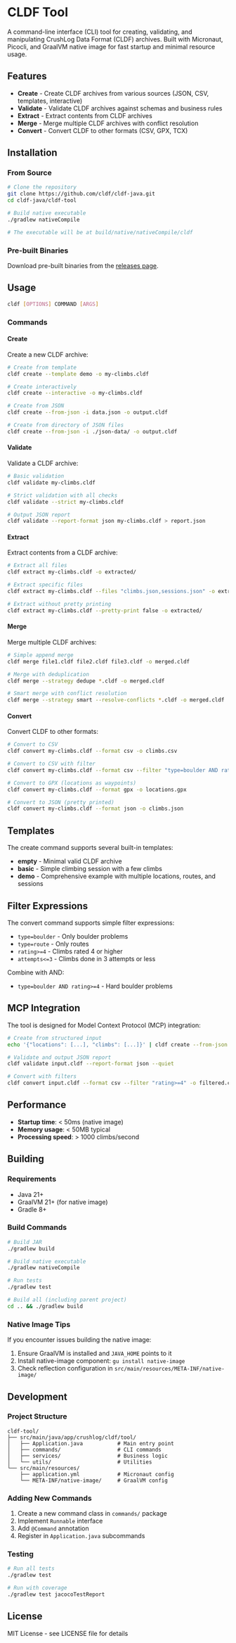 # CLDF Tool

A command-line interface (CLI) tool for creating, validating, and manipulating CrushLog Data Format (CLDF) archives. Built with Micronaut, Picocli, and GraalVM native image for fast startup and minimal resource usage.

## Features

- **Create** - Create CLDF archives from various sources (JSON, CSV, templates, interactive)
- **Validate** - Validate CLDF archives against schemas and business rules
- **Extract** - Extract contents from CLDF archives
- **Merge** - Merge multiple CLDF archives with conflict resolution
- **Convert** - Convert CLDF to other formats (CSV, GPX, TCX)

## Installation

### From Source

```bash
# Clone the repository
git clone https://github.com/cldf/cldf-java.git
cd cldf-java/cldf-tool

# Build native executable
./gradlew nativeCompile

# The executable will be at build/native/nativeCompile/cldf
```

### Pre-built Binaries

Download pre-built binaries from the [releases page](https://github.com/cldf/cldf-java/releases).

## Usage

```bash
cldf [OPTIONS] COMMAND [ARGS]
```

### Commands

#### Create

Create a new CLDF archive:

```bash
# Create from template
cldf create --template demo -o my-climbs.cldf

# Create interactively
cldf create --interactive -o my-climbs.cldf

# Create from JSON
cldf create --from-json -i data.json -o output.cldf

# Create from directory of JSON files
cldf create --from-json -i ./json-data/ -o output.cldf
```

#### Validate

Validate a CLDF archive:

```bash
# Basic validation
cldf validate my-climbs.cldf

# Strict validation with all checks
cldf validate --strict my-climbs.cldf

# Output JSON report
cldf validate --report-format json my-climbs.cldf > report.json
```

#### Extract

Extract contents from a CLDF archive:

```bash
# Extract all files
cldf extract my-climbs.cldf -o extracted/

# Extract specific files
cldf extract my-climbs.cldf --files "climbs.json,sessions.json" -o extracted/

# Extract without pretty printing
cldf extract my-climbs.cldf --pretty-print false -o extracted/
```

#### Merge

Merge multiple CLDF archives:

```bash
# Simple append merge
cldf merge file1.cldf file2.cldf file3.cldf -o merged.cldf

# Merge with deduplication
cldf merge --strategy dedupe *.cldf -o merged.cldf

# Smart merge with conflict resolution
cldf merge --strategy smart --resolve-conflicts *.cldf -o merged.cldf
```

#### Convert

Convert CLDF to other formats:

```bash
# Convert to CSV
cldf convert my-climbs.cldf --format csv -o climbs.csv

# Convert to CSV with filter
cldf convert my-climbs.cldf --format csv --filter "type=boulder AND rating>=4" -o hard-boulders.csv

# Convert to GPX (locations as waypoints)
cldf convert my-climbs.cldf --format gpx -o locations.gpx

# Convert to JSON (pretty printed)
cldf convert my-climbs.cldf --format json -o climbs.json
```

## Templates

The create command supports several built-in templates:

- **empty** - Minimal valid CLDF archive
- **basic** - Simple climbing session with a few climbs
- **demo** - Comprehensive example with multiple locations, routes, and sessions

## Filter Expressions

The convert command supports simple filter expressions:

- `type=boulder` - Only boulder problems
- `type=route` - Only routes
- `rating>=4` - Climbs rated 4 or higher
- `attempts<=3` - Climbs done in 3 attempts or less

Combine with AND:
- `type=boulder AND rating>=4` - Hard boulder problems

## MCP Integration

The tool is designed for Model Context Protocol (MCP) integration:

```bash
# Create from structured input
echo '{"locations": [...], "climbs": [...]}' | cldf create --from-json -o output.cldf

# Validate and output JSON report
cldf validate input.cldf --report-format json --quiet

# Convert with filters
cldf convert input.cldf --format csv --filter "rating>=4" -o filtered.csv
```

## Performance

- **Startup time**: < 50ms (native image)
- **Memory usage**: < 50MB typical
- **Processing speed**: > 1000 climbs/second

## Building

### Requirements

- Java 21+
- GraalVM 21+ (for native image)
- Gradle 8+

### Build Commands

```bash
# Build JAR
./gradlew build

# Build native executable
./gradlew nativeCompile

# Run tests
./gradlew test

# Build all (including parent project)
cd .. && ./gradlew build
```

### Native Image Tips

If you encounter issues building the native image:

1. Ensure GraalVM is installed and `JAVA_HOME` points to it
2. Install native-image component: `gu install native-image`
3. Check reflection configuration in `src/main/resources/META-INF/native-image/`

## Development

### Project Structure

```
cldf-tool/
├── src/main/java/app/crushlog/cldf/tool/
│   ├── Application.java           # Main entry point
│   ├── commands/                  # CLI commands
│   ├── services/                  # Business logic
│   └── utils/                     # Utilities
└── src/main/resources/
    ├── application.yml            # Micronaut config
    └── META-INF/native-image/     # GraalVM config
```

### Adding New Commands

1. Create a new command class in `commands/` package
2. Implement `Runnable` interface
3. Add `@Command` annotation
4. Register in `Application.java` subcommands

### Testing

```bash
# Run all tests
./gradlew test

# Run with coverage
./gradlew test jacocoTestReport
```

## License

MIT License - see LICENSE file for details